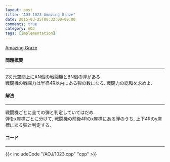 ```yaml
---
layout: post
title: "AOJ 1023 Amazing Graze"
date: 2015-03-25T00:32:00+09:00
comments: true
category: AOJ
tags: [implementation]
---
```


[Amazing Graze](http://judge.u-aizu.ac.jp/onlinejudge/description.jsp?id=1023)

#### 問題概要

****

2次元空間上にAN個の戦闘機とBN個の弾がある.  
戦闘機の戦闘力は半径4R以内にある弾の数になる. 戦闘力の総和を求めよ.

#### 解法

****

戦闘機ごとに全ての弾と判定していてはだめ.  
弾をx座標ごとに分けて, 戦闘機の前後4Rのx座標にある弾のうち, 上下4Rのy座標にある弾と判定する.

#### コード

****

{{< includeCode "/AOJ/1023.cpp" "cpp" >}}
